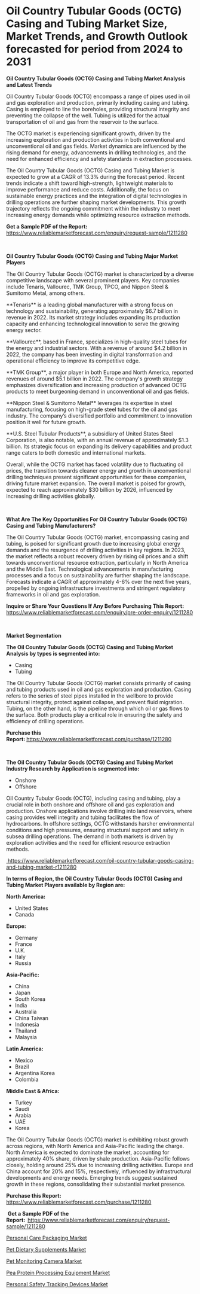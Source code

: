 <p><h1>Oil Country Tubular Goods (OCTG) Casing and Tubing Market Size, Market Trends, and Growth Outlook forecasted for period from 2024 to 2031</h1></p><p><strong>Oil Country Tubular Goods (OCTG) Casing and Tubing Market Analysis and Latest Trends</strong></p>
<p><p>Oil Country Tubular Goods (OCTG) encompass a range of pipes used in oil and gas exploration and production, primarily including casing and tubing. Casing is employed to line the boreholes, providing structural integrity and preventing the collapse of the well. Tubing is utilized for the actual transportation of oil and gas from the reservoir to the surface. </p><p>The OCTG market is experiencing significant growth, driven by the increasing exploration and production activities in both conventional and unconventional oil and gas fields. Market dynamics are influenced by the rising demand for energy, advancements in drilling technologies, and the need for enhanced efficiency and safety standards in extraction processes. </p><p>The Oil Country Tubular Goods (OCTG) Casing and Tubing Market is expected to grow at a CAGR of 13.3% during the forecast period. Recent trends indicate a shift toward high-strength, lightweight materials to improve performance and reduce costs. Additionally, the focus on sustainable energy practices and the integration of digital technologies in drilling operations are further shaping market developments. This growth trajectory reflects the ongoing commitment within the industry to meet increasing energy demands while optimizing resource extraction methods.</p></p>
<p><strong>Get a Sample PDF of the Report:&nbsp;</strong> <a href="https://www.reliablemarketforecast.com/enquiry/request-sample/1211280?utm_campaign=1839&utm_medium=2&utm_source=Github&utm_content=ia&utm_term=16122024&utm_id=oil-country-tubular-goods-octg-casing-and-tubing">https://www.reliablemarketforecast.com/enquiry/request-sample/1211280</a></p>
<p>&nbsp;</p>
<p><strong>Oil Country Tubular Goods (OCTG) Casing and Tubing Major Market Players</strong></p>
<p><p>The Oil Country Tubular Goods (OCTG) market is characterized by a diverse competitive landscape with several prominent players. Key companies include Tenaris, Vallourec, TMK Group, TPCO, and Nippon Steel & Sumitomo Metal, among others.</p><p>**Tenaris** is a leading global manufacturer with a strong focus on technology and sustainability, generating approximately $6.7 billion in revenue in 2022. Its market strategy includes expanding its production capacity and enhancing technological innovation to serve the growing energy sector.</p><p>**Vallourec**, based in France, specializes in high-quality steel tubes for the energy and industrial sectors. With a revenue of around $4.2 billion in 2022, the company has been investing in digital transformation and operational efficiency to improve its competitive edge.</p><p>**TMK Group**, a major player in both Europe and North America, reported revenues of around $5.1 billion in 2022. The company's growth strategy emphasizes diversification and increasing production of advanced OCTG products to meet burgeoning demand in unconventional oil and gas fields.</p><p>**Nippon Steel & Sumitomo Metal** leverages its expertise in steel manufacturing, focusing on high-grade steel tubes for the oil and gas industry. The company’s diversified portfolio and commitment to innovation position it well for future growth.</p><p>**U.S. Steel Tubular Products**, a subsidiary of United States Steel Corporation, is also notable, with an annual revenue of approximately $1.3 billion. Its strategic focus on expanding its delivery capabilities and product range caters to both domestic and international markets.</p><p>Overall, while the OCTG market has faced volatility due to fluctuating oil prices, the transition towards cleaner energy and growth in unconventional drilling techniques present significant opportunities for these companies, driving future market expansion. The overall market is poised for growth, expected to reach approximately $30 billion by 2026, influenced by increasing drilling activities globally.</p></p>
<p>&nbsp;</p>
<p><strong>What Are The Key Opportunities For Oil Country Tubular Goods (OCTG) Casing and Tubing Manufacturers?</strong></p>
<p><p>The Oil Country Tubular Goods (OCTG) market, encompassing casing and tubing, is poised for significant growth due to increasing global energy demands and the resurgence of drilling activities in key regions. In 2023, the market reflects a robust recovery driven by rising oil prices and a shift towards unconventional resource extraction, particularly in North America and the Middle East. Technological advancements in manufacturing processes and a focus on sustainability are further shaping the landscape. Forecasts indicate a CAGR of approximately 4-6% over the next five years, propelled by ongoing infrastructure investments and stringent regulatory frameworks in oil and gas exploration.</p></p>
<p><strong>Inquire or Share Your Questions If Any Before Purchasing This Report:</strong> <a href="https://www.reliablemarketforecast.com/enquiry/pre-order-enquiry/1211280?utm_campaign=1839&utm_medium=2&utm_source=Github&utm_content=ia&utm_term=16122024&utm_id=oil-country-tubular-goods-octg-casing-and-tubing">https://www.reliablemarketforecast.com/enquiry/pre-order-enquiry/1211280</a></p>
<p>&nbsp;</p>
<p><strong>Market Segmentation</strong></p>
<p><strong>The Oil Country Tubular Goods (OCTG) Casing and Tubing Market Analysis by types is segmented into:</strong></p>
<p><ul><li>Casing</li><li>Tubing</li></ul></p>
<p><p>The Oil Country Tubular Goods (OCTG) market consists primarily of casing and tubing products used in oil and gas exploration and production. Casing refers to the series of steel pipes installed in the wellbore to provide structural integrity, protect against collapse, and prevent fluid migration. Tubing, on the other hand, is the pipeline through which oil or gas flows to the surface. Both products play a critical role in ensuring the safety and efficiency of drilling operations.</p></p>
<p><strong>Purchase this Report:&nbsp;</strong><a href="https://www.reliablemarketforecast.com/purchase/1211280?utm_campaign=1839&utm_medium=2&utm_source=Github&utm_content=ia&utm_term=16122024&utm_id=oil-country-tubular-goods-octg-casing-and-tubing">https://www.reliablemarketforecast.com/purchase/1211280</a></p>
<p>&nbsp;</p>
<p><strong>The Oil Country Tubular Goods (OCTG) Casing and Tubing Market Industry Research by Application is segmented into:</strong></p>
<p><ul><li>Onshore</li><li>Offshore</li></ul></p>
<p><p>Oil Country Tubular Goods (OCTG), including casing and tubing, play a crucial role in both onshore and offshore oil and gas exploration and production. Onshore applications involve drilling into land reservoirs, where casing provides well integrity and tubing facilitates the flow of hydrocarbons. In offshore settings, OCTG withstands harsher environmental conditions and high pressures, ensuring structural support and safety in subsea drilling operations. The demand in both markets is driven by exploration activities and the need for efficient resource extraction methods.</p></p>
<p><a href="https://www.reliablemarketforecast.com/oil-country-tubular-goods-casing-and-tubing-market-r1211280?utm_campaign=1839&utm_medium=2&utm_source=Github&utm_content=ia&utm_term=16122024&utm_id=oil-country-tubular-goods-octg-casing-and-tubing">&nbsp;https://www.reliablemarketforecast.com/oil-country-tubular-goods-casing-and-tubing-market-r1211280</a></p>
<p><strong>In terms of Region, the Oil Country Tubular Goods (OCTG) Casing and Tubing Market Players available by Region are:</strong></p>
<p>
    <p> <strong> North America: </strong>
        <ul>
            <li>United States</li>
            <li>Canada</li>
        </ul>
        </p> 
    <p> <strong> Europe: </strong>
        <ul>
            <li>Germany</li>
            <li>France</li>
            <li>U.K.</li>
            <li>Italy</li>
            <li>Russia</li>
        </ul>
        </p> 
    <p> <strong> Asia-Pacific: </strong>
        <ul>
            <li>China</li>
            <li>Japan</li>
            <li>South Korea</li>
            <li>India</li>
            <li>Australia</li>
            <li>China Taiwan</li>
            <li>Indonesia</li>
            <li>Thailand</li>
            <li>Malaysia</li>
        </ul>
        </p> 
    <p> <strong> Latin America: </strong>
        <ul>
            <li>Mexico</li>
            <li>Brazil</li>
            <li>Argentina Korea</li>
            <li>Colombia</li>
        </ul>
        </p> 
    <p> <strong> Middle East & Africa: </strong>
        <ul>
            <li>Turkey</li>
            <li>Saudi</li>
            <li>Arabia</li>
            <li>UAE</li>
            <li>Korea</li>
        </ul>
    </p>
    </p>
<p><p>The Oil Country Tubular Goods (OCTG) market is exhibiting robust growth across regions, with North America and Asia-Pacific leading the charge. North America is expected to dominate the market, accounting for approximately 40% share, driven by shale production. Asia-Pacific follows closely, holding around 25% due to increasing drilling activities. Europe and China account for 20% and 15%, respectively, influenced by infrastructural developments and energy needs. Emerging trends suggest sustained growth in these regions, consolidating their substantial market presence.</p></p>
<p><strong>Purchase this Report: </strong><a href="https://www.reliablemarketforecast.com/purchase/1211280?utm_campaign=1839&utm_medium=2&utm_source=Github&utm_content=ia&utm_term=16122024&utm_id=oil-country-tubular-goods-octg-casing-and-tubing">https://www.reliablemarketforecast.com/purchase/1211280</a></p>
<p>&nbsp;<strong>Get a Sample PDF of the Report:&nbsp;&nbsp;</strong><a href="https://www.reliablemarketforecast.com/enquiry/request-sample/1211280?utm_campaign=1839&utm_medium=2&utm_source=Github&utm_content=ia&utm_term=16122024&utm_id=oil-country-tubular-goods-octg-casing-and-tubing">https://www.reliablemarketforecast.com/enquiry/request-sample/1211280</a></p>
<p><strong></strong></p>
<p><p><a href="https://www.linkedin.com/pulse/a-mkt-nova-vc8zf?utm_campaign=1839&utm_medium=2&utm_source=Github&utm_content=ia&utm_term=16122024&utm_id=oil-country-tubular-goods-octg-casing-and-tubing">Personal Care Packaging Market</a></p><p><a href="https://www.linkedin.com/pulse/unveiling-future-pet-dietary-supplements-market-analysis-7okie?utm_campaign=1839&utm_medium=2&utm_source=Github&utm_content=ia&utm_term=16122024&utm_id=oil-country-tubular-goods-octg-casing-and-tubing">Pet Dietary Supplements Market</a></p><p><a href="https://www.linkedin.com/pulse/positive-growth-trajectory-pet-monitoring-camera-market-trend-rcd0e?utm_campaign=1839&utm_medium=2&utm_source=Github&utm_content=ia&utm_term=16122024&utm_id=oil-country-tubular-goods-octg-casing-and-tubing">Pet Monitoring Camera Market</a></p><p><a href="https://www.linkedin.com/pulse/detailed-examination-pea-protein-processing-equipment-market-8phwe?utm_campaign=1839&utm_medium=2&utm_source=Github&utm_content=ia&utm_term=16122024&utm_id=oil-country-tubular-goods-octg-casing-and-tubing">Pea Protein Processing Equipment Market</a></p><p><a href="https://www.linkedin.com/pulse/comprehensive-study-personal-safety-tracking-devices-market-44nze?utm_campaign=1839&utm_medium=2&utm_source=Github&utm_content=ia&utm_term=16122024&utm_id=oil-country-tubular-goods-octg-casing-and-tubing">Personal Safety Tracking Devices Market</a></p></p>